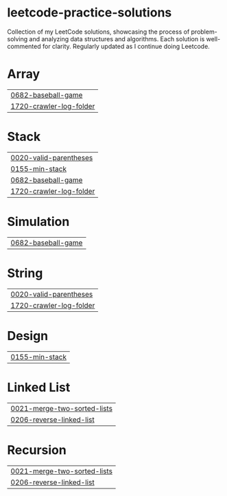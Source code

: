 # leetcode-practice-solutions
Collection of my LeetCode solutions, showcasing the process of problem-solving and analyzing data structures and algorithms. Each solution is well-commented for clarity. Regularly updated as I continue doing Leetcode.


# Array
|  |
| ------- |
| [0682-baseball-game](https://github.com/Thinh-nguyen-03/leetcode-practice-solutions/tree/master/0682-baseball-game) |
| [1720-crawler-log-folder](https://github.com/Thinh-nguyen-03/leetcode-practice-solutions/tree/master/1720-crawler-log-folder) |
# Stack
|  |
| ------- |
| [0020-valid-parentheses](https://github.com/Thinh-nguyen-03/leetcode-practice-solutions/tree/master/0020-valid-parentheses) |
| [0155-min-stack](https://github.com/Thinh-nguyen-03/leetcode-practice-solutions/tree/master/0155-min-stack) |
| [0682-baseball-game](https://github.com/Thinh-nguyen-03/leetcode-practice-solutions/tree/master/0682-baseball-game) |
| [1720-crawler-log-folder](https://github.com/Thinh-nguyen-03/leetcode-practice-solutions/tree/master/1720-crawler-log-folder) |
# Simulation
|  |
| ------- |
| [0682-baseball-game](https://github.com/Thinh-nguyen-03/leetcode-practice-solutions/tree/master/0682-baseball-game) |
# String
|  |
| ------- |
| [0020-valid-parentheses](https://github.com/Thinh-nguyen-03/leetcode-practice-solutions/tree/master/0020-valid-parentheses) |
| [1720-crawler-log-folder](https://github.com/Thinh-nguyen-03/leetcode-practice-solutions/tree/master/1720-crawler-log-folder) |
# Design
|  |
| ------- |
| [0155-min-stack](https://github.com/Thinh-nguyen-03/leetcode-practice-solutions/tree/master/0155-min-stack) |
# Linked List
|  |
| ------- |
| [0021-merge-two-sorted-lists](https://github.com/Thinh-nguyen-03/leetcode-practice-solutions/tree/master/0021-merge-two-sorted-lists) |
| [0206-reverse-linked-list](https://github.com/Thinh-nguyen-03/leetcode-practice-solutions/tree/master/0206-reverse-linked-list) |
# Recursion
|  |
| ------- |
| [0021-merge-two-sorted-lists](https://github.com/Thinh-nguyen-03/leetcode-practice-solutions/tree/master/0021-merge-two-sorted-lists) |
| [0206-reverse-linked-list](https://github.com/Thinh-nguyen-03/leetcode-practice-solutions/tree/master/0206-reverse-linked-list) |